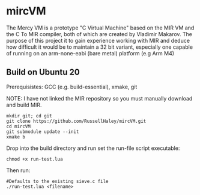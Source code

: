 # mircVM

The Mercy VM is a prototype "C Virtual Machine" based on the MIR VM and the C To MIR compiler, both of which are created by Vladimir Makarov. The purpose of this project it to gain experience working with MIR and deduce how difficult it would be to maintain a 32 bit variant, especially one capable of running on an arm-none-eabi (bare metal) platform (e.g Arm M4)

## Build on Ubuntu 20

Prerequisistes: GCC (e.g. build-essential), xmake, git 

NOTE: I have not linked the MIR repository so you must manually download and build MIR.

```
mkdir git; cd git
git clone https://github.com/RussellHaley/mircVM.git
cd mircVM
git submodule update --init
xmake b
```

Drop into the build directory and run set the run-file script executable:

```
chmod +x run-test.lua

```

Then run:

```
#Defaults to the existing sieve.c file
./run-test.lua <filename>
```
